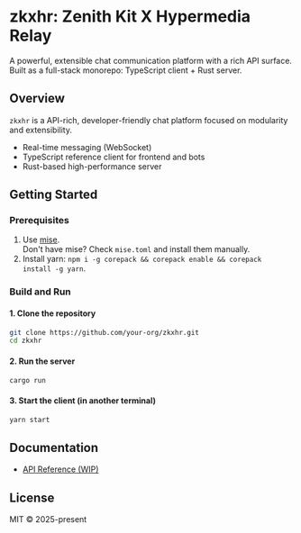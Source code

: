 # zkxhr: Zenith Kit X Hypermedia Relay

A powerful, extensible chat communication platform with a rich API surface.  
Built as a full-stack monorepo: TypeScript client + Rust server.

## Overview

`zkxhr` is a API-rich, developer-friendly chat platform focused on modularity and extensibility.

- Real-time messaging (WebSocket)
- TypeScript reference client for frontend and bots
- Rust-based high-performance server

## Getting Started

### Prerequisites

1. Use [mise](https://mise.jdx.dev).  
    Don't have mise? Check `mise.toml` and install them manually.
2. Install yarn: `npm i -g corepack && corepack enable && corepack install -g yarn`.

### Build and Run

#### 1. Clone the repository
```bash
git clone https://github.com/your-org/zkxhr.git
cd zkxhr
````

#### 2. Run the server

```bash
cargo run
```

#### 3. Start the client (in another terminal)

```bash
yarn start
```

## Documentation

* [API Reference (WIP)](docs/api.md)

## License

MIT © 2025-present
